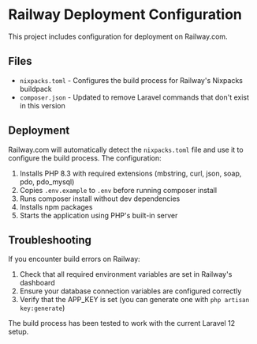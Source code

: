 # Railway Deployment Configuration

This project includes configuration for deployment on Railway.com.

## Files

- `nixpacks.toml` - Configures the build process for Railway's Nixpacks buildpack
- `composer.json` - Updated to remove Laravel commands that don't exist in this version

## Deployment

Railway.com will automatically detect the `nixpacks.toml` file and use it to configure the build process. The configuration:

1. Installs PHP 8.3 with required extensions (mbstring, curl, json, soap, pdo, pdo_mysql)
2. Copies `.env.example` to `.env` before running composer install
3. Runs composer install without dev dependencies
4. Installs npm packages
5. Starts the application using PHP's built-in server

## Troubleshooting

If you encounter build errors on Railway:

1. Check that all required environment variables are set in Railway's dashboard
2. Ensure your database connection variables are configured correctly
3. Verify that the APP_KEY is set (you can generate one with `php artisan key:generate`)

The build process has been tested to work with the current Laravel 12 setup.